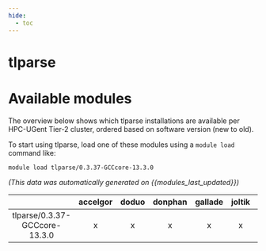 ```yaml
---
hide:
  - toc
---
```


tlparse
=======

# Available modules


The overview below shows which tlparse installations are available per HPC-UGent Tier-2 cluster, ordered based on software version (new to old).

To start using tlparse, load one of these modules using a `module load` command like:

```shell
module load tlparse/0.3.37-GCCcore-13.3.0
```

*(This data was automatically generated on {{modules_last_updated}})*

| |accelgor|doduo|donphan|gallade|joltik|litleo|shinx|
| :---: | :---: | :---: | :---: | :---: | :---: | :---: | :---: |
|tlparse/0.3.37-GCCcore-13.3.0|x|x|x|x|x|x|x|
